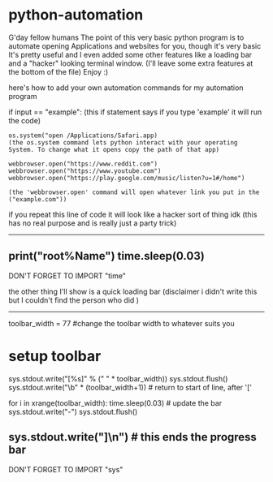 # python-automation
G'day fellow humans
The point of this very basic python program is to automate opening Applications and websites for you, though it's very basic
It's pretty useful and I even added some other features like a loading bar and a "hacker" looking terminal window.
(I'll leave some extra features at the bottom of the file)
Enjoy :)




here's how to add your own automation commands for my automation program

if input == "example": (this if statement says if you type 'example' it will run the code)

    os.system("open /Applications/Safari.app)
    (the os.system command lets python interact with your operating System. To change what it opens copy the path of that app)

    webbrowser.open("https://www.reddit.com")
    webbrowser.open("https://www.youtube.com")
    webbrowser.open("https://play.google.com/music/listen?u=1#/home")

    (the 'webbrowser.open' command will open whatever link you put in the ("example.com"))





if you repeat this line of code it will look like a hacker sort of thing idk (this has no real purpose and is really just a party trick)

--------------------------------------------------------------------------------
print("root%Name")
time.sleep(0.03)
--------------------------------------------------------------------------------
DON'T FORGET TO IMPORT "time"




the other thing I'll show is a quick loading bar (disclaimer i didn't write this but I couldn't find the person who did )

--------------------------------------------------------------------------------
toolbar_width = 77  #change the toolbar width to whatever suits you

# setup toolbar
sys.stdout.write("[%s]" % (" " * toolbar_width))
sys.stdout.flush()
sys.stdout.write("\b" * (toolbar_width+1)) # return to start of line, after '['

for i in xrange(toolbar_width):
    time.sleep(0.03)
    # update the bar
    sys.stdout.write("-")
    sys.stdout.flush()

sys.stdout.write("]\n") # this ends the progress bar
--------------------------------------------------------------------------------
DON'T FORGET TO IMPORT "sys"

